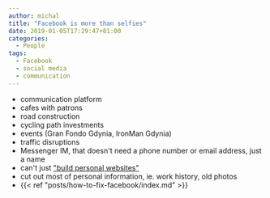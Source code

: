 ```yaml
---
author: michal
title: "Facebook is more than selfies"
date: 2019-01-05T17:29:47+01:00
categories:
  - People
tags:
  - Facebook
  - social media
  - communication
---
```


<!--more-->

- communication platform
 - cafes with patrons
 - road construction
 - cycling path investments
 - events (Gran Fondo Gdynia, IronMan Gdynia)
 - traffic disruptions
- Messenger IM, that doesn't need a phone number or email address, just a name
- can't just ["build personal websites"](https://motherboard.vice.com/en_us/article/vbanny/we-should-replace-facebook-with-personal-websites)
- cut out most of personal information, ie. work history, old photos
- {{< ref "posts/how-to-fix-facebook/index.md" >}}
